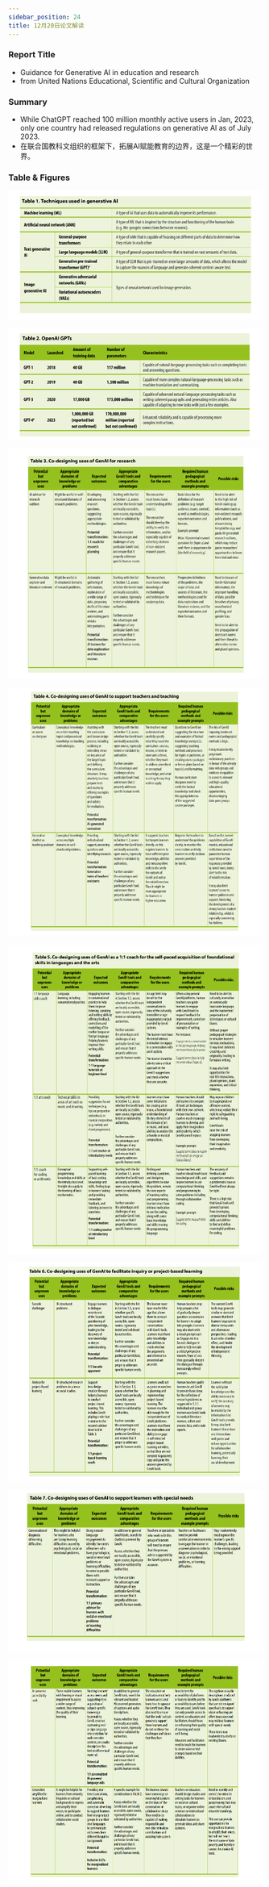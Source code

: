 ```yaml
---
sidebar_position: 24
title: 12月20日论文解读
---
```


### Report Title
* Guidance for Generative AI in education and research
* from United Nations Educational, Scientific and Cultural Organization

### Summary
* While ChatGPT reached 100 million monthly active users in Jan, 2023, only one country had released regulations on generative AI as of July 2023.
* 在联合国教科文组织的框架下，拓展AI赋能教育的边界，这是一个精彩的世界。

### Table & Figures
![](./20231220/table.1.png)

![](./20231220/table.2.png)

![](./20231220/table.3.png)

![](./20231220/table.4.png)

![](./20231220/table.5.png)

![](./20231220/table.6.png)

![](./20231220/table.7.1.png)

![](./20231220/table.7.2.png)